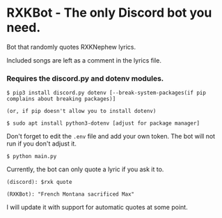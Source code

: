 # RXKBot - The only Discord bot you need.

Bot that randomly quotes RXKNephew lyrics.

Included songs are left as a comment in the lyrics file.

### Requires the discord.py and dotenv modules.
```
$ pip3 install discord.py dotenv [--break-system-packages(if pip complains about breaking packages)]

(or, if pip doesn't allow you to install dotenv)

$ sudo apt install python3-dotenv [adjust for package manager]
```

Don't forget to edit the ```.env``` file and add your own token. The bot will not run if you don't adjust it.

```
$ python main.py
```

Currently, the bot can only quote a lyric if you ask it to.

```
(discord): $rxk quote

(RXKBot): "French Montana sacrificed Max"
```

I will update it with support for automatic quotes at some point.
